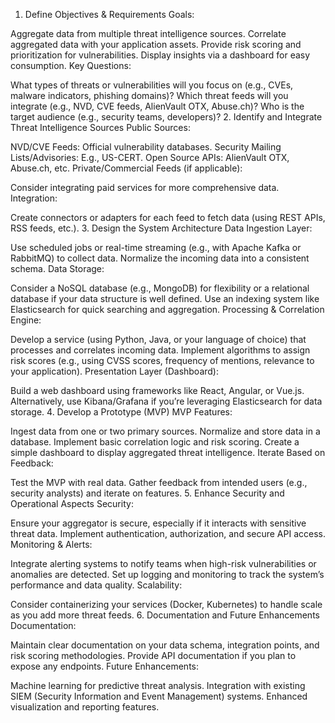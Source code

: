 1. Define Objectives & Requirements
Goals:

Aggregate data from multiple threat intelligence sources.
Correlate aggregated data with your application assets.
Provide risk scoring and prioritization for vulnerabilities.
Display insights via a dashboard for easy consumption.
Key Questions:

What types of threats or vulnerabilities will you focus on (e.g., CVEs, malware indicators, phishing domains)?
Which threat feeds will you integrate (e.g., NVD, CVE feeds, AlienVault OTX, Abuse.ch)?
Who is the target audience (e.g., security teams, developers)?
2. Identify and Integrate Threat Intelligence Sources
Public Sources:

NVD/CVE Feeds: Official vulnerability databases.
Security Mailing Lists/Advisories: E.g., US-CERT.
Open Source APIs: AlienVault OTX, Abuse.ch, etc.
Private/Commercial Feeds (if applicable):

Consider integrating paid services for more comprehensive data.
Integration:

Create connectors or adapters for each feed to fetch data (using REST APIs, RSS feeds, etc.).
3. Design the System Architecture
Data Ingestion Layer:

Use scheduled jobs or real-time streaming (e.g., with Apache Kafka or RabbitMQ) to collect data.
Normalize the incoming data into a consistent schema.
Data Storage:

Consider a NoSQL database (e.g., MongoDB) for flexibility or a relational database if your data structure is well defined.
Use an indexing system like Elasticsearch for quick searching and aggregation.
Processing & Correlation Engine:

Develop a service (using Python, Java, or your language of choice) that processes and correlates incoming data.
Implement algorithms to assign risk scores (e.g., using CVSS scores, frequency of mentions, relevance to your application).
Presentation Layer (Dashboard):

Build a web dashboard using frameworks like React, Angular, or Vue.js.
Alternatively, use Kibana/Grafana if you’re leveraging Elasticsearch for data storage.
4. Develop a Prototype (MVP)
MVP Features:

Ingest data from one or two primary sources.
Normalize and store data in a database.
Implement basic correlation logic and risk scoring.
Create a simple dashboard to display aggregated threat intelligence.
Iterate Based on Feedback:

Test the MVP with real data.
Gather feedback from intended users (e.g., security analysts) and iterate on features.
5. Enhance Security and Operational Aspects
Security:

Ensure your aggregator is secure, especially if it interacts with sensitive threat data.
Implement authentication, authorization, and secure API access.
Monitoring & Alerts:

Integrate alerting systems to notify teams when high-risk vulnerabilities or anomalies are detected.
Set up logging and monitoring to track the system’s performance and data quality.
Scalability:

Consider containerizing your services (Docker, Kubernetes) to handle scale as you add more threat feeds.
6. Documentation and Future Enhancements
Documentation:

Maintain clear documentation on your data schema, integration points, and risk scoring methodologies.
Provide API documentation if you plan to expose any endpoints.
Future Enhancements:

Machine learning for predictive threat analysis.
Integration with existing SIEM (Security Information and Event Management) systems.
Enhanced visualization and reporting features.